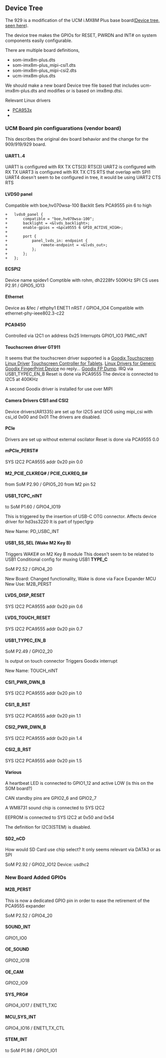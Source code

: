 ## Device Tree

The 929 is a modification of the UCM i.MX8M Plus base board([Device tree, seen here](https://github.com/compulab-yokneam/meta-bsp-imx8mp/blob/8ecdaf17a8f86ab514a262d561aeddd298009f4d/recipes-kernel/linux/compulab/5.15.32/imx8mp/0003-compulab-dts-Add-device-trees.patch)).

The device tree makes the GPIOs for RESET, PWRDN and INT# on system components easily configurable.

There are multiple board definitions,

- som-imx8m-plus.dts
- som-imx8m-plus_mipi-csi1.dts
- som-imx8m-plus_mipi-csi2.dts
- ucm-imx8m-plus.dts

We should make a new board Device tree file based that includes ucm-imx8m-plus.dts and modifies or is based on imx8mp.dtsi.

Relevant Linux drivers

- [PCA953x](https://github.com/torvalds/linux/blob/master/drivers/gpio/gpio-pca953x.c)
- 

### UCM Board pin configuarations (vendor board)

This describes the original dev board behavior and the change for the 909/919/929 board.


#### UART1..4

UART1 is configured with RX TX CTS(3) RTS(3)
UART2 is configured with RX TX
UART3 is configured with RX TX CTS RTS that overlap with SPI1
UART4 doesn't seem to be configured in tree, it would be using UART2 CTS RTS

#### LVDS0 panel

Compatible with boe,hv070wsa-100
Backlit
Sets PCA9555 pin 6 to high

```
+	lvds0_panel {
+		compatible = "boe,hv070wsa-100";
+		backlight = <&lvds_backlight>;
+		enable-gpios = <&pca9555 6 GPIO_ACTIVE_HIGH>;
+
+		port {
+			panel_lvds_in: endpoint {
+				remote-endpoint = <&lvds_out>;
+			};
+		};
+	};
```

#### ECSPI2

Device name spidev1
Comptible with rohm, dh2228fv  500KHz
SPI CS uses P2.91 / GPIO5_IO13


#### Ethernet

Device as &fec / ethphy1
ENET1 nRST / GPIO4_IO4
Compatible with ethernet-phy-ieee802.3-c22


#### PCA9450

Controlled via I2C1 on address 0x25
Interrupts GPIO1_IO3 PMIC_nINT


#### Touchscreen driver GT911

It seems that the touchscreen driver supported is a [Goodix Touchscreen Linux Driver](https://gitlab.com/AdyaAdya/goodix-touchscreen-linux-driver)
[Touchscreen Controller for Tablets](https://www.goodix.com/en/product/touch_screen_control_chip).
[Linux Drivers for Generic Goodix FingerPrint Device](https://developers.goodix.com/en/bbs/detail/5134c01266c142bc88b066bf10ddc71e) no reply...
[Goodix FP Dump](https://github.com/mpi3d/goodix-fp-dump).
IRQ via USB1_TYPEC_EN_B
Reset is done via PCA9555
The device is connected to I2C5 at 400KHz

A second Goodix driver is installed for use over MIPI


#### Camera Drivers CSI1 and CSI2

Device drivers(AR1335) are set up for I2C5 and I2C6 using mipi_csi with csi_id 0x00 and 0x01
The drivers are disabled.


#### PCIe

Drivers are set up without external oscilator
Reset is done via PCA9555 0.0


#### mPCIe_PERST#

SYS I2C2 PCA9555 addr 0x20 pin 0.0


#### M2_PCIE_CLKREQ# / PCIE_CLKREQ_B#

from SoM P2.90 / GPIO5_20
from M2 pin 52

#### USB1_TCPC_nINT

to SoM P1.60 / GPIO4_IO19

This is triggered by the insertion of USB-C OTG connector. Affects device driver for hd3ss3220
It is part of typec1grp

New Name: PD_USBC_INT


#### USB1_SS_SEL (Wake M2 Key B)

Triggers WAKE# on M2 Key B module
This doesn't seem to be related to USB1
Conditional config for muxing USB1 __TYPE_C__

SoM P2.52 / GPIO4_20

New Board: Changed functionality, Wake is done via Face Expander MCU
New Use: M2B_PERST

#### LVDS_DISP_RESET

SYS I2C2 PCA9555 addr 0x20 pin 0.6


#### LVDS_TOUCH_RESET

SYS I2C2 PCA9555 addr 0x20 pin 0.7


#### USB1_TYPEC_EN_B

SoM P2.49 / GPIO2_20

Is output on touch connector
Triggers Goodix interrupt

New Name: TOUCH_nINT


#### CSI1_PWR_DWN_B

SYS I2C2 PCA9555 addr 0x20 pin 1.0

#### CSI1_B_RST

SYS I2C2 PCA9555 addr 0x20 pin 1.1


#### CSI2_PWR_DWN_B

SYS I2C2 PCA9555 addr 0x20 pin 1.4


#### CSI2_B_RST

SYS I2C2 PCA9555 addr 0x20 pin 1.5


#### Various

A heartbeat LED is connected to GPIO1_12 and active LOW (is this on the SOM board?)

CAN standby pins are GPIO2_6 and GPIO2_7

A WM8731 sound chip is connected to SYS I2C2

EEPROM is connected to SYS I2C2 at 0x50 and 0x54

The definition for I2C3(STEM) is disabled.


#### SD2_nCD

How would SD Card use chip select? It only seems relevant via DATA3 or as SPI

SoM P2.92 / GPIO2_IO12
Device: usdhc2

### New Board Added GPIOs

#### M2B_PERST

This is now a dedicated GPIO pin in order to ease the retirement of the PCA9555 expander

SoM P2.52 / GPIO4_20


#### SOUND_INT

GPIO1_IO0

#### OE_SOUND

GPIO2_IO18

#### OE_CAM

GPIO2_IO9

#### SYS_PRG# 

GPIO4_IO17 / ENET1_TXC

#### MCU_SYS_INT

GPIO4_IO16 / ENET1_TX_CTL


#### STEM_INT

to SoM P1.98 / GPIO1_IO1
